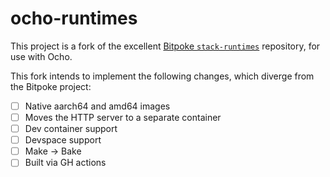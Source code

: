 # ocho-runtimes

This project is a fork of the excellent [Bitpoke `stack-runtimes`](https://github.com/bitpoke/stack-runtimes) repository, for use with Ocho.

This fork intends to implement the following changes, which diverge from the Bitpoke project:

- [ ] Native aarch64 and amd64 images
- [ ] Moves the HTTP server to a separate container
- [ ] Dev container support
- [ ] Devspace support
- [ ] Make -> Bake
- [ ] Built via GH actions
